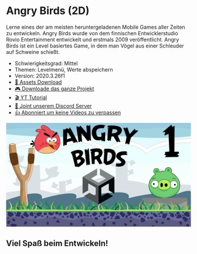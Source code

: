 # Angry Birds (2D)

Lerne eines der am meisten heruntergeladenen Mobile Games aller Zeiten zu entwickeln. Angry Birds wurde von dem finnischen Entwicklerstudio Rovio Entertainment entwickelt und erstmals 2009 veröffentlicht. Angry Birds ist ein Level basiertes Game, in dem man Vögel aus einer Schleuder auf Schweine schießt.

- Schwierigkeitsgrad: Mittel
- Themen: Levelmenü, Werte abspeichern
- Version: 2020.3.26f1
- [🧰 Assets Download](https://github.com/PrezipGames/Angry-Birds/blob/main/AngryBirds.unitypackage)
- [🎮 Downloade das ganze Projekt](https://github.com/PrezipGames/Angry-Birds/archive/refs/heads/main.zip)
- [🎬 YT Tutorial](https://www.youtube.com/watch?v=-J0G3fZdR2M)
- [💬 Joint unserem Discord Server](https://discord.gg/kusy4JQ4)
- [👍 Abonniert um keine Videos zu verpassen](https://www.youtube.com/@prezipgames)

![](Images/AngryBirds1.png)

## Viel Spaß beim Entwickeln!
 
